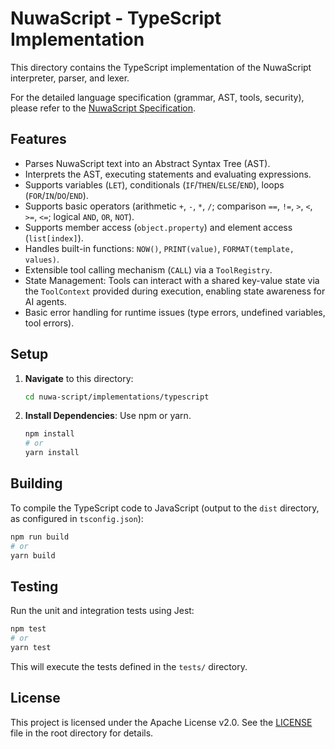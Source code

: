 # NuwaScript - TypeScript Implementation

This directory contains the TypeScript implementation of the NuwaScript interpreter, parser, and lexer.

For the detailed language specification (grammar, AST, tools, security), please refer to the [NuwaScript Specification](../../spec/README.md).

## Features

- Parses NuwaScript text into an Abstract Syntax Tree (AST).
- Interprets the AST, executing statements and evaluating expressions.
- Supports variables (`LET`), conditionals (`IF`/`THEN`/`ELSE`/`END`), loops (`FOR`/`IN`/`DO`/`END`).
- Supports basic operators (arithmetic `+`, `-`, `*`, `/`; comparison `==`, `!=`, `>`, `<`, `>=`, `<=`; logical `AND`, `OR`, `NOT`).
- Supports member access (`object.property`) and element access (`list[index]`).
- Handles built-in functions: `NOW()`, `PRINT(value)`, `FORMAT(template, values)`.
- Extensible tool calling mechanism (`CALL`) via a `ToolRegistry`.
- State Management: Tools can interact with a shared key-value state via the `ToolContext` provided during execution, enabling state awareness for AI agents.
- Basic error handling for runtime issues (type errors, undefined variables, tool errors).

## Setup

1.  **Navigate** to this directory:
    ```bash
    cd nuwa-script/implementations/typescript
    ```
2.  **Install Dependencies**: Use npm or yarn.
    ```bash
    npm install
    # or
    yarn install
    ```

## Building

To compile the TypeScript code to JavaScript (output to the `dist` directory, as configured in `tsconfig.json`):

```bash
npm run build
# or
yarn build
```

## Testing

Run the unit and integration tests using Jest:

```bash
npm test
# or
yarn test
```

This will execute the tests defined in the `tests/` directory.

## License

This project is licensed under the Apache License v2.0. See the [LICENSE](../../LICENSE) file in the root directory for details.